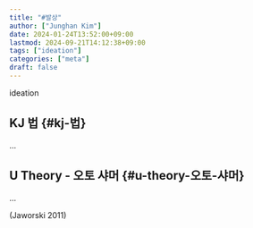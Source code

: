 ```yaml
---
title: "#발상"
author: ["Junghan Kim"]
date: 2024-01-24T13:52:00+09:00
lastmod: 2024-09-21T14:12:38+09:00
tags: ["ideation"]
categories: ["meta"]
draft: false
---
```


ideation


## KJ 법 {#kj-법}

...


## U Theory - 오토 샤머 {#u-theory-오토-샤머}

...

(Jaworski 2011)
